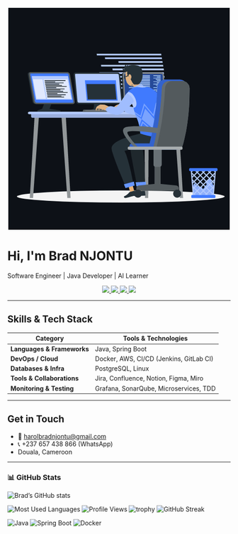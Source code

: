 <p align="center">
  <img src="animation_500_kxa883sd.gif" width="500"/>
</p>

<!--
**BradNJONTU/BradNJONTU** is a ✨ _special_ ✨ repository because its `README.md` (this file) appears on your GitHub profile.

Here are some ideas to get you started:

- 🔭 I’m currently working on ...
- 🌱 I’m currently learning ...
- 👯 I’m looking to collaborate on ...
- 🤔 I’m looking for help with ...
- 💬 Ask me about ...
- 📫 How to reach me: ...
- 😄 Pronouns: ...
- ⚡ Fun fact: ...
-->
<p align="center">
  <h1>Hi, I'm Brad NJONTU</h1>
  <p>Software Engineer | Java Developer | AI Learner</p>
</p>

<p align="center">
  <a href="https://www.linkedin.com/in/TON_LIEN_LINKEDIN" target="_blank">
    <img src="https://img.shields.io/badge/LinkedIn-0077B5?style=for-the-badge&logo=linkedin&logoColor=white"/>
  </a>
  <a href="https://www.instagram.com/TON_LIEN_INSTAGRAM" target="_blank">
    <img src="https://img.shields.io/badge/Instagram-E4405F?style=for-the-badge&logo=instagram&logoColor=white"/>
  </a>
  <a href="https://github.com/brad-njontu" target="_blank">
    <img src="https://img.shields.io/badge/GitHub-181717?style=for-the-badge&logo=github&logoColor=white"/>
  </a>
  <a href="mailto:harolbradnjontu@gmail.com">
    <img src="https://img.shields.io/badge/Email-D14836?style=for-the-badge&logo=gmail&logoColor=white"/>
  </a>
</p>

---

##  Skills & Tech Stack

| Category       | Tools & Technologies                                  |
|----------------|-------------------------------------------------------|
| **Languages & Frameworks** | Java, Spring Boot                            |
| **DevOps / Cloud**         | Docker, AWS, CI/CD (Jenkins, GitLab CI)    |
| **Databases & Infra**      | PostgreSQL, Linux                           |
| **Tools & Collaborations** | Jira, Confluence, Notion, Figma, Miro      |
| **Monitoring & Testing**   | Grafana, SonarQube, Microservices, TDD     |

---

##  Get in Touch  
- 📧 harolbradnjontu@gmail.com  
- 📞 +237 657 438 866 (WhatsApp)  
-  Douala, Cameroon  

---

### 📊 GitHub Stats  

![Brad’s GitHub stats](https://github-readme-stats.vercel.app/api?username=BradNJONTU&show_icons=true&theme=radical)

![Most Used Languages](https://github-readme-stats.vercel.app/api/top-langs/?username=BradNJONTU&layout=compact&theme=radical)
![Profile Views](https://komarev.com/ghpvc/?username=BradNJONTU&color=blue&style=flat-square)
![trophy](https://github-profile-trophy.vercel.app/?username=BradNJONTU&theme=radical&margin-w=15&margin-h=15)
![GitHub Streak](https://github-readme-streak-stats.herokuapp.com?user=BradNJONTU&theme=radical&hide_border=false)


![Java](https://img.shields.io/badge/Code-Java-blue?logo=java&logoColor=white)
![Spring Boot](https://img.shields.io/badge/Framework-SpringBoot-brightgreen?logo=springboot)
![Docker](https://img.shields.io/badge/DevOps-Docker-2496ED?logo=docker&logoColor=white)




